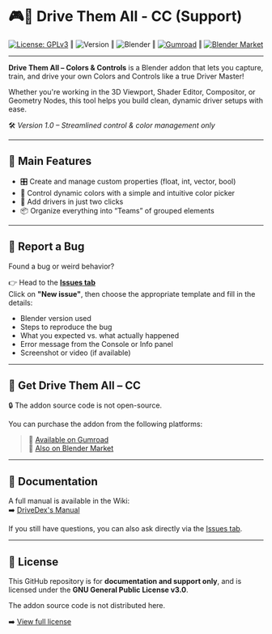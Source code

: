 # 🎮🎨 Drive Them All - CC (Support)

[![License: GPLv3](https://img.shields.io/badge/license-GPLv3-blue.svg)](./LICENSE) ‖ ![Version](https://img.shields.io/badge/version-1.0.0-orange.svg) ‖ ![Blender](https://img.shields.io/badge/blender-3.6%2B-lightgrey.svg) ‖ [![Gumroad](https://img.shields.io/badge/Gumroad-Link-green.svg)](https://phaze974.gumroad.com) ‖ [![Blender Market](https://img.shields.io/badge/Blender%20Market-Link-green.svg)](https://blendermarket.com/creators/phaze974)

---

**Drive Them All – Colors & Controls** is a Blender addon that lets you capture, train, and drive your own Colors and Controls like a true Driver Master!  

Whether you're working in the 3D Viewport, Shader Editor, Compositor, or Geometry Nodes, this tool helps you build clean, dynamic driver setups with ease.  

🛠️ *Version 1.0 – Streamlined control & color management only*

---

## 📌 Main Features

- 🎛️ Create and manage custom properties (float, int, vector, bool)  
- 🎨 Control dynamic colors with a simple and intuitive color picker  
- 🧠 Add drivers in just two clicks  
- 📦 Organize everything into “Teams” of grouped elements  

---

## 🐞 Report a Bug

Found a bug or weird behavior?

👉 Head to the **[Issues tab](https://github.com/Phaze974/Drive-Them-All-CC-Support/issues)**  
Click on **"New issue"**, then choose the appropriate template and fill in the details:

- Blender version used  
- Steps to reproduce the bug  
- What you expected vs. what actually happened  
- Error message from the Console or Info panel  
- Screenshot or video (if available)

---

## 🎁 Get Drive Them All – CC

🔒 The addon source code is not open-source.

You can purchase the addon from the following platforms:

> 💸 [Available on Gumroad](https://phaze974.gumroad.com)  
> 💸 [Also on Blender Market](https://blendermarket.com/creators/phaze974)

---

## 📖 Documentation

A full manual is available in the Wiki:  
➡️ [DriveDex's Manual](https://github.com/Phaze974/Drive-Them-All-CC-Support/wiki)

If you still have questions, you can also ask directly via the [Issues tab](https://github.com/Phaze974/Drive-Them-All-CC-Support/issues).

---

## 🧾 License

This GitHub repository is for **documentation and support only**, and is licensed under the **GNU General Public License v3.0**.  

The addon source code is not distributed here.

➡️ [View full license](./LICENSE)
